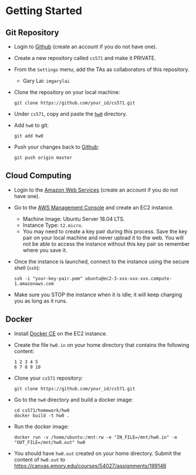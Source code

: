 Getting Started
=====

## Git Repository

* Login to [Github](https://github.com) (create an account if you do not have one). 
* Create a new repository called `cs571` and make it PRIVATE.
* From the `Settings` menu, add the TAs as collaborators of this repository.
  * Gary Lai: `imgarylai`
* Clone the repository on your local machine:

  ```
  git clone https://github.com/your_id/cs571.git
  ```

* Under `cs571`, copy and paste the [`hw0`](.) directory.
* Add `hw0` to git:

  ```
  git add hw0
  ```

* Push your changes back to [Github](https://github.com):

  ```
  git push origin master
  ```


## Cloud Computing

* Login to the [Amazon Web Services](https://aws.amazon.com) (create an account if you do not have one).
* Go to the [AWS Management Console](https://console.aws.amazon.com) and create an EC2 instance.
  * Machine Image: Ubuntu Server 18.04 LTS.
  * Instance Type: `t2.micro`.
  * You may need to create a key pair during this process. Save the key pair on your local machine and never upload it to the web. You will not be able to access the instance without this key pair so remember where you save it.
* Once the instance is launched, connect to the instance using the secure shell (`ssh`):

  ```
  ssh -i "your-key-pair.pem" ubuntu@ec2-3-xxx-xxx-xxx.compute-1.amazonaws.com
  ```

* Make sure you STOP the instance when it is idle; it will keep charging you as long as it runs.



## Docker

* Install [Docker CE](https://docs.docker.com/install/linux/docker-ce/ubuntu/) on the EC2 instance.
* Create the file `hw0.in` on your home directory that contains the following content:

  ```
  1 2 3 4 5
  6 7 8 9 10
  ```
  
* Clone your `cs571` repository:

  ```
  git clone https://github.com/your_id/cs571.git
  ```

* Go to the `hw0` directory and build a docker image:

  ```
  cd cs571/homework/hw0
  docker build -t hw0 .
  ```

* Run the docker image:

  ```
  docker run -v /home/ubuntu:/mnt:rw -e "IN_FILE=/mnt/hw0.in" -e "OUT_FILE=/mnt/hw0.out" hw0
  ```

* You should have `hw0.out` created on your home directory. Submit the content of `hw0.out` to https://canvas.emory.edu/courses/54027/assignments/199146
